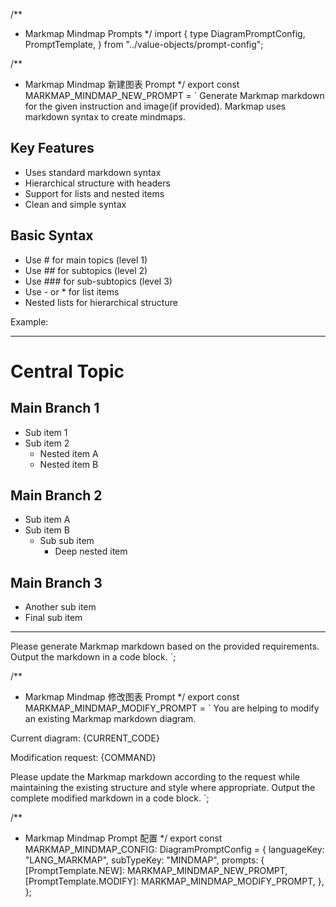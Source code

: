 /**
 * Markmap Mindmap Prompts
 */
import {
	type DiagramPromptConfig,
	PromptTemplate,
} from "../value-objects/prompt-config";

/**
 * Markmap Mindmap 新建图表 Prompt
 */
export const MARKMAP_MINDMAP_NEW_PROMPT = `
Generate Markmap markdown for the given instruction and image(if provided). 
Markmap uses markdown syntax to create mindmaps.

## Key Features
- Uses standard markdown syntax
- Hierarchical structure with headers
- Support for lists and nested items
- Clean and simple syntax

## Basic Syntax
- Use # for main topics (level 1)
- Use ## for subtopics (level 2)
- Use ### for sub-subtopics (level 3)
- Use - or * for list items
- Nested lists for hierarchical structure

Example:

----------------------------------
# Central Topic

## Main Branch 1
- Sub item 1
- Sub item 2
  - Nested item A
  - Nested item B

## Main Branch 2
- Sub item A
- Sub item B
  - Sub sub item
    - Deep nested item

## Main Branch 3
- Another sub item
- Final sub item
----------------------------------

Please generate Markmap markdown based on the provided requirements.
Output the markdown in a code block.
`;

/**
 * Markmap Mindmap 修改图表 Prompt
 */
export const MARKMAP_MINDMAP_MODIFY_PROMPT = `
You are helping to modify an existing Markmap markdown diagram.

Current diagram:
{CURRENT_CODE}

Modification request:
{COMMAND}

Please update the Markmap markdown according to the request while maintaining the existing structure and style where appropriate.
Output the complete modified markdown in a code block.
`;

/**
 * Markmap Mindmap Prompt 配置
 */
export const MARKMAP_MINDMAP_CONFIG: DiagramPromptConfig = {
	languageKey: "LANG_MARKMAP",
	subTypeKey: "MINDMAP",
	prompts: {
		[PromptTemplate.NEW]: MARKMAP_MINDMAP_NEW_PROMPT,
		[PromptTemplate.MODIFY]: MARKMAP_MINDMAP_MODIFY_PROMPT,
	},
};
